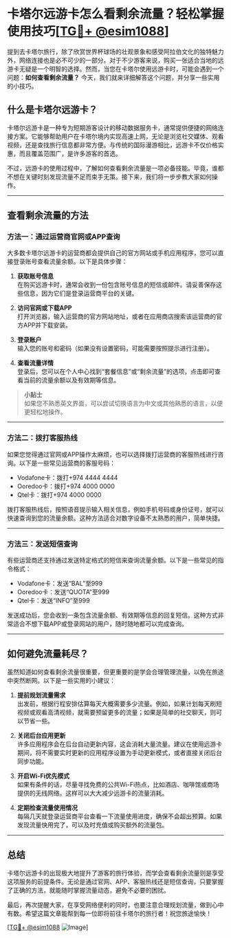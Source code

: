# 卡塔尔远游卡怎么看剩余流量？轻松掌握使用技巧[[TG💪+ @esim1088](https://t.me/s/esim1088)]

提到去卡塔尔旅行，除了欣赏世界杯球场的壮观景象和感受阿拉伯文化的独特魅力外，网络连接也是必不可少的一部分。对于不少游客来说，购买一张适合当地的远游卡无疑是一个明智的选择。然而，当您在卡塔尔使用远游卡时，可能会遇到一个问题：**如何查看剩余流量？** 今天，我们就来详细解答这个问题，并分享一些实用的小技巧。

## 什么是卡塔尔远游卡？

卡塔尔远游卡是一种专为短期游客设计的移动数据服务卡，通常提供便捷的网络连接方案。它能够帮助用户在卡塔尔境内实现高速上网，无论是浏览社交媒体、观看视频，还是查找旅行信息都非常方便。与传统的国际漫游相比，远游卡不仅价格实惠，而且覆盖范围广，是许多游客的首选。

不过，远游卡的使用过程中，了解如何查看剩余流量是一项必备技能。毕竟，谁都不想在关键时刻发现流量不足而束手无策。接下来，我们将一步步教大家如何操作。

---

## 查看剩余流量的方法

### 方法一：通过运营商官网或APP查询

大多数卡塔尔远游卡的运营商都会提供自己的官方网站或手机应用程序，您可以直接登录账号查看流量余额。以下是具体步骤：

1. **获取账号信息**  
   在购买远游卡时，通常会收到一份包含账号信息的短信或邮件。请妥善保存这些信息，因为它们是登录运营商平台的关键。

2. **访问官网或下载APP**  
   打开浏览器，输入运营商的官方网站地址，或者在应用商店搜索该运营商的官方APP并下载安装。

3. **登录账户**  
   输入您的账号和密码（如果没有设置密码，可能需要按照提示进行注册）。

4. **查看流量详情**  
   登录后，您可以在个人中心找到“套餐信息”或“剩余流量”的选项，点击即可查看当前的流量余额以及有效期等信息。

> **小贴士**  
> 如果您不熟悉英文界面，可以尝试切换语言为中文或其他熟悉的语言，以便更轻松地操作。

---

### 方法二：拨打客服热线

如果您觉得通过官网或APP操作太麻烦，也可以选择拨打运营商的客服热线进行咨询。以下是一些常见运营商的客服号码：

- Vodafone卡：拨打+974 4444 4444
- Ooredoo卡：拨打+974 4000 0000
- Qtel卡：拨打+974 4000 0000

拨打客服热线后，按照语音提示输入相关信息，例如手机号码或身份证号，就可以快速查询到您的流量余额。这种方法适合对数字设备不太熟悉的用户，简单快捷。

---

### 方法三：发送短信查询

有些运营商还支持通过发送特定格式的短信来查询流量余额。以下是一些常见的指令格式：

- Vodafone卡：发送“BAL”至999
- Ooredoo卡：发送“QUOTA”至999
- Qtel卡：发送“INFO”至999

发送成功后，您会收到一条包含流量余额、有效期等信息的回复短信。这种方式非常适合不想下载APP或登录网站的用户，随时随地都可以完成查询。

---

## 如何避免流量耗尽？

虽然知道如何查看剩余流量很重要，但更重要的是学会合理管理流量，以免在旅途中突然断网。以下是一些实用的小建议：

1. **提前规划流量需求**  
   出发前，根据行程安排估算每天大概需要多少流量。例如，如果计划每天刷短视频或观看高清视频，就需要预留更多的流量；如果是简单的社交聊天，则可以节省一些。

2. **关闭后台应用更新**  
   许多应用程序会在后台自动更新内容，这会消耗大量流量。建议在使用远游卡期间，将不需要实时更新的应用程序设置为手动更新模式，或者直接关闭后台同步功能。

3. **开启Wi-Fi优先模式**  
   如果有条件的话，尽量寻找免费的公共Wi-Fi热点，比如酒店、咖啡馆或商场提供的无线网络。这样可以大大减少远游卡的流量消耗。

4. **定期检查流量使用情况**  
   每隔几天就登录运营商平台查看一下流量使用进度，确保不会超出预算。如果发现流量快用完了，可以及时充值或购买额外的流量包。

---

## 总结

卡塔尔远游卡的出现极大地提升了游客的旅行体验，而学会查看剩余流量则是享受这项服务的前提条件。无论是通过官网、APP、客服热线还是短信查询，只要掌握了正确的方法，就能随时掌握流量动态，避免不必要的困扰。

最后，再次提醒大家，在享受网络便利的同时，也要注意合理规划流量，做到心中有数。希望这篇文章能帮到每一位即将前往卡塔尔的旅行者！祝您旅途愉快！

[[TG💪+ @esim1088](https://t.me/s/esim1088) ![Image](https://i.postimg.cc/4NQfJmqS/Snipaste-2025-05-13-00-14-12.png)]